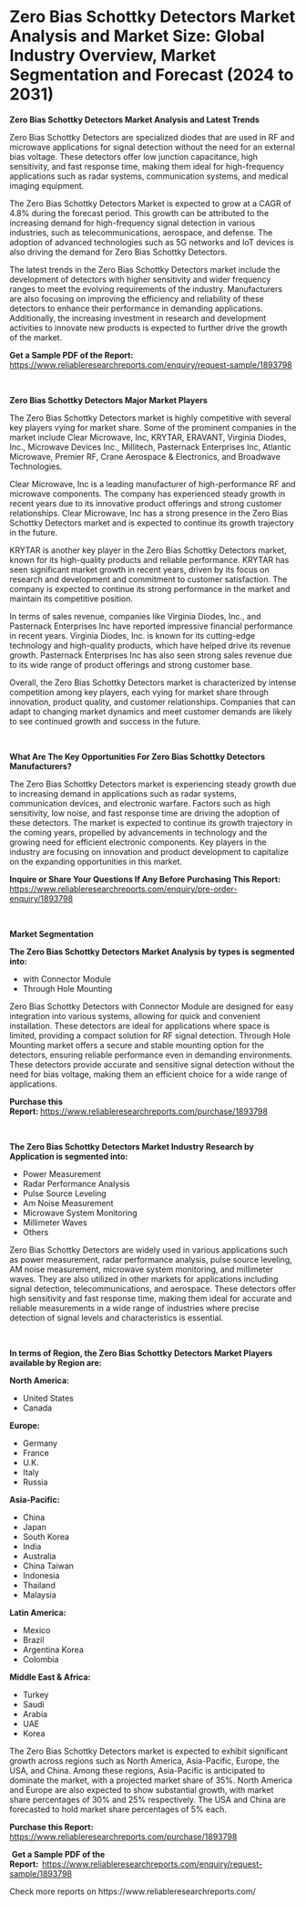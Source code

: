 <p><h1>Zero Bias Schottky Detectors Market Analysis and Market Size: Global Industry Overview, Market Segmentation and Forecast (2024 to 2031)</h1></p><p><strong>Zero Bias Schottky Detectors Market Analysis and Latest Trends</strong></p>
<p><p>Zero Bias Schottky Detectors are specialized diodes that are used in RF and microwave applications for signal detection without the need for an external bias voltage. These detectors offer low junction capacitance, high sensitivity, and fast response time, making them ideal for high-frequency applications such as radar systems, communication systems, and medical imaging equipment.</p><p>The Zero Bias Schottky Detectors Market is expected to grow at a CAGR of 4.8% during the forecast period. This growth can be attributed to the increasing demand for high-frequency signal detection in various industries, such as telecommunications, aerospace, and defense. The adoption of advanced technologies such as 5G networks and IoT devices is also driving the demand for Zero Bias Schottky Detectors.</p><p>The latest trends in the Zero Bias Schottky Detectors market include the development of detectors with higher sensitivity and wider frequency ranges to meet the evolving requirements of the industry. Manufacturers are also focusing on improving the efficiency and reliability of these detectors to enhance their performance in demanding applications. Additionally, the increasing investment in research and development activities to innovate new products is expected to further drive the growth of the market.</p></p>
<p><strong>Get a Sample PDF of the Report:&nbsp;</strong> <a href="https://www.reliableresearchreports.com/enquiry/request-sample/1893798">https://www.reliableresearchreports.com/enquiry/request-sample/1893798</a></p>
<p>&nbsp;</p>
<p><strong>Zero Bias Schottky Detectors Major Market Players</strong></p>
<p><p>The Zero Bias Schottky Detectors market is highly competitive with several key players vying for market share. Some of the prominent companies in the market include Clear Microwave, Inc, KRYTAR, ERAVANT, Virginia Diodes, Inc., Microwave Devices Inc., Millitech, Pasternack Enterprises Inc, Atlantic Microwave, Premier RF, Crane Aerospace & Electronics, and Broadwave Technologies.</p><p>Clear Microwave, Inc is a leading manufacturer of high-performance RF and microwave components. The company has experienced steady growth in recent years due to its innovative product offerings and strong customer relationships. Clear Microwave, Inc has a strong presence in the Zero Bias Schottky Detectors market and is expected to continue its growth trajectory in the future.</p><p>KRYTAR is another key player in the Zero Bias Schottky Detectors market, known for its high-quality products and reliable performance. KRYTAR has seen significant market growth in recent years, driven by its focus on research and development and commitment to customer satisfaction. The company is expected to continue its strong performance in the market and maintain its competitive position.</p><p>In terms of sales revenue, companies like Virginia Diodes, Inc., and Pasternack Enterprises Inc have reported impressive financial performance in recent years. Virginia Diodes, Inc. is known for its cutting-edge technology and high-quality products, which have helped drive its revenue growth. Pasternack Enterprises Inc has also seen strong sales revenue due to its wide range of product offerings and strong customer base.</p><p>Overall, the Zero Bias Schottky Detectors market is characterized by intense competition among key players, each vying for market share through innovation, product quality, and customer relationships. Companies that can adapt to changing market dynamics and meet customer demands are likely to see continued growth and success in the future.</p></p>
<p>&nbsp;</p>
<p><strong>What Are The Key Opportunities For Zero Bias Schottky Detectors Manufacturers?</strong></p>
<p><p>The Zero Bias Schottky Detectors market is experiencing steady growth due to increasing demand in applications such as radar systems, communication devices, and electronic warfare. Factors such as high sensitivity, low noise, and fast response time are driving the adoption of these detectors. The market is expected to continue its growth trajectory in the coming years, propelled by advancements in technology and the growing need for efficient electronic components. Key players in the industry are focusing on innovation and product development to capitalize on the expanding opportunities in this market.</p></p>
<p><strong>Inquire or Share Your Questions If Any Before Purchasing This Report:</strong> <a href="https://www.reliableresearchreports.com/enquiry/pre-order-enquiry/1893798">https://www.reliableresearchreports.com/enquiry/pre-order-enquiry/1893798</a></p>
<p>&nbsp;</p>
<p><strong>Market Segmentation</strong></p>
<p><strong>The Zero Bias Schottky Detectors Market Analysis by types is segmented into:</strong></p>
<p><ul><li>with Connector Module</li><li>Through Hole Mounting</li></ul></p>
<p><p>Zero Bias Schottky Detectors with Connector Module are designed for easy integration into various systems, allowing for quick and convenient installation. These detectors are ideal for applications where space is limited, providing a compact solution for RF signal detection. Through Hole Mounting market offers a secure and stable mounting option for the detectors, ensuring reliable performance even in demanding environments. These detectors provide accurate and sensitive signal detection without the need for bias voltage, making them an efficient choice for a wide range of applications.</p></p>
<p><strong>Purchase this Report:&nbsp;</strong><a href="https://www.reliableresearchreports.com/purchase/1893798">https://www.reliableresearchreports.com/purchase/1893798</a></p>
<p>&nbsp;</p>
<p><strong>The Zero Bias Schottky Detectors Market Industry Research by Application is segmented into:</strong></p>
<p><ul><li>Power Measurement</li><li>Radar Performance Analysis</li><li>Pulse Source Leveling</li><li>Am Noise Measurement</li><li>Microwave System Monitoring</li><li>Millimeter Waves</li><li>Others</li></ul></p>
<p><p>Zero Bias Schottky Detectors are widely used in various applications such as power measurement, radar performance analysis, pulse source leveling, AM noise measurement, microwave system monitoring, and millimeter waves. They are also utilized in other markets for applications including signal detection, telecommunications, and aerospace. These detectors offer high sensitivity and fast response time, making them ideal for accurate and reliable measurements in a wide range of industries where precise detection of signal levels and characteristics is essential.</p></p>
<p>&nbsp;</p>
<p><strong>In terms of Region, the Zero Bias Schottky Detectors Market Players available by Region are:</strong></p>
<p>
    <p> <strong> North America: </strong>
        <ul>
            <li>United States</li>
            <li>Canada</li>
        </ul>
        </p> 
    <p> <strong> Europe: </strong>
        <ul>
            <li>Germany</li>
            <li>France</li>
            <li>U.K.</li>
            <li>Italy</li>
            <li>Russia</li>
        </ul>
        </p> 
    <p> <strong> Asia-Pacific: </strong>
        <ul>
            <li>China</li>
            <li>Japan</li>
            <li>South Korea</li>
            <li>India</li>
            <li>Australia</li>
            <li>China Taiwan</li>
            <li>Indonesia</li>
            <li>Thailand</li>
            <li>Malaysia</li>
        </ul>
        </p> 
    <p> <strong> Latin America: </strong>
        <ul>
            <li>Mexico</li>
            <li>Brazil</li>
            <li>Argentina Korea</li>
            <li>Colombia</li>
        </ul>
        </p> 
    <p> <strong> Middle East & Africa: </strong>
        <ul>
            <li>Turkey</li>
            <li>Saudi</li>
            <li>Arabia</li>
            <li>UAE</li>
            <li>Korea</li>
        </ul>
    </p>
    </p>
<p><p>The Zero Bias Schottky Detectors market is expected to exhibit significant growth across regions such as North America, Asia-Pacific, Europe, the USA, and China. Among these regions, Asia-Pacific is anticipated to dominate the market, with a projected market share of 35%. North America and Europe are also expected to show substantial growth, with market share percentages of 30% and 25% respectively. The USA and China are forecasted to hold market share percentages of 5% each.</p></p>
<p><strong>Purchase this Report: </strong><a href="https://www.reliableresearchreports.com/purchase/1893798">https://www.reliableresearchreports.com/purchase/1893798</a></p>
<p>&nbsp;<strong>Get a Sample PDF of the Report:&nbsp;&nbsp;</strong><a href="https://www.reliableresearchreports.com/enquiry/request-sample/1893798">https://www.reliableresearchreports.com/enquiry/request-sample/1893798</a></p>
<p><strong></strong></p>
<p>Check more reports on https://www.reliableresearchreports.com/</p>
